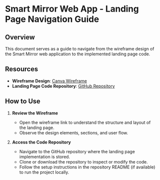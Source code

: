# Smart Mirror Web App - Landing Page Navigation Guide

## Overview
This document serves as a guide to navigate from the wireframe design of the Smart Mirror web application to the implemented landing page code.

## Resources
- **Wireframe Design**: [Canva Wireframe](https://www.canva.com/design/DAGdAubVHrI/TV_oSuMVnGEQJsONskV7qA/edit?utm_content=DAGdAubVHrI&utm_campaign=designshare&utm_medium=link2&utm_source=sharebutton)
- **Landing Page Code Repository**: [GitHub Repository](https://github.com/Scaler-Innovation-Labs/smart-mirror-webapp)

## How to Use
1. **Review the Wireframe**
   - Open the wireframe link to understand the structure and layout of the landing page.
   - Observe the design elements, sections, and user flow.

2. **Access the Code Repository**
   - Navigate to the GitHub repository where the landing page implementation is stored.
   - Clone or download the repository to inspect or modify the code.
   - Follow the setup instructions in the repository README (if available) to run the project locally.


